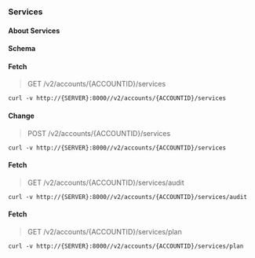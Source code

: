 ### Services

#### About Services

#### Schema



#### Fetch

> GET /v2/accounts/{ACCOUNTID}/services

```curl
curl -v http://{SERVER}:8000//v2/accounts/{ACCOUNTID}/services
```

#### Change

> POST /v2/accounts/{ACCOUNTID}/services

```curl
curl -v http://{SERVER}:8000//v2/accounts/{ACCOUNTID}/services
```

#### Fetch

> GET /v2/accounts/{ACCOUNTID}/services/audit

```curl
curl -v http://{SERVER}:8000//v2/accounts/{ACCOUNTID}/services/audit
```

#### Fetch

> GET /v2/accounts/{ACCOUNTID}/services/plan

```curl
curl -v http://{SERVER}:8000//v2/accounts/{ACCOUNTID}/services/plan
```


